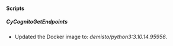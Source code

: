
#### Scripts

##### CyCognitoGetEndpoints
- Updated the Docker image to: *demisto/python3:3.10.14.95956*.


